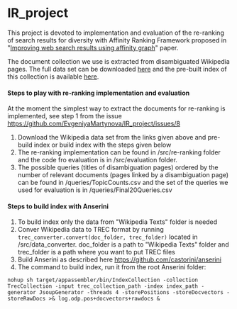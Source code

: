 # IR_project

This project is devoted to implementation and evaluation of the re-ranking of search results for diversity with Affinity Ranking Framework proposed in "[Improving web search results using affinity graph](https://dl.acm.org/citation.cfm?doid=1076034.1076120)" paper.

The document collection we use is extracted from disambiguated Wikipedia pages. The full data set can be downloaded [here](https://drive.google.com/file/d/1U3dbvMyn5j8xODpL3oSw_-A15pzDPhia/view?usp=sharing) and the pre-built index of this collection is available [here](https://drive.google.com/file/d/1pBcWe6V8tIhLA9qADFkOXfrtXCa4u1CJ/view?usp=sharing).

#### Steps to play with re-ranking implementation and evaluation
At the moment the simplest way to extract the documents for re-ranking is implemented, see step 1 from the issue https://github.com/EvgeniyaMartynova/IR_project/issues/8

1. Download the Wikipedia data set from the links given above and pre-build index or build index with the steps given below
2. The re-ranking implementation can be found in /src/re-ranking folder and the code fro evaluation is in /src/evaluation folder.
3. The possible queries (titles of disambiguation pages) ordered by the number of relevant documents (pages linked by a disambiguation page) can be found in /queries/TopicCounts.csv and the set of the queries we used for evaluation is in /queries/Final20Queries.csv

#### Steps to build index with Anserini
1. To build index only the data from "Wikipedia Texts" folder is needed
2. Conver Wikipedia data to TREC format by running `trec_converter.convert(doc_folder, trec_folder)` located in /src/data_converter. doc_folder is a path to "Wikipedia Texts" folder and trec_folder is a path where you want to put TREC files
3. Build Anserini as described here https://github.com/castorini/anserini
5. The command to build index, run it from the root Anserini folder:
```
nohup sh target/appassembler/bin/IndexCollection -collection TrecCollection -input trec_collection_path -index index_path -generator JsoupGenerator -threads 4 -storePositions -storeDocvectors -storeRawDocs >& log.odp.pos+docvectors+rawdocs &
```
